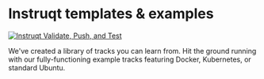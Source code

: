 # Instruqt templates & examples
[![Instruqt Validate, Push, and Test](https://github.com/instruqt/templates/actions/workflows/prod-track-test.yml/badge.svg)](https://github.com/instruqt/templates/actions/workflows/prod-track-test.yml)

We've created a library of tracks you can learn from. Hit the ground running with our fully-functioning example tracks featuring Docker, Kubernetes, or standard Ubuntu.
